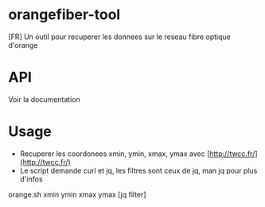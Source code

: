# orangefiber-tool
[FR] Un outil pour recuperer les donnees sur le reseau fibre optique d'orange

# API
Voir la documentation

# Usage

* Recuperer les coordonees xmin, ymin, xmax, ymax avec [http://twcc.fr/](http://twcc.fr/)
* Le script demande curl et jq, les filtres sont ceux de jq, man jq pour plus d'infos

orange.sh xmin ymin xmax ymax [jq filter]
